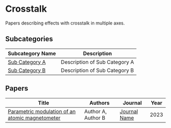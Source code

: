 # Crosstalk

Papers describing effects with crosstalk in multiple axes.

<!-- SUBCATEGORIES_SECTION_START -->
## Subcategories

| Subcategory Name | Description |
|------------------|-------------|
| [Sub Category A](Sub%20Category%20A/) | Description of Sub Category A |
| [Sub Category B](Sub%20Category%20B/) | Description of Sub Category B |
<!-- SUBCATEGORIES_SECTION_END -->

## Papers

<!-- PAPERS_TABLE_START -->
| Title | Authors | Journal | Year |
|-------|---------|---------|------|
| [Parametric modulation of an atomic magnetometer](Parametric%20modulation%20of%20an%20atomic%20magnetometer.pdf) | Author A, Author B | [Journal Name](https://journal-url.com) | 2023 |
<!-- PAPERS_TABLE_END -->
